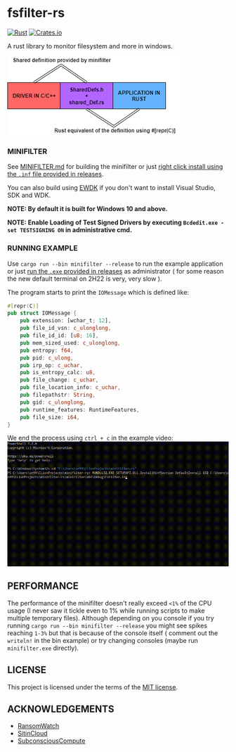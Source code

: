 # fsfilter-rs

[![Rust](https://github.com/SubconsciousCompute/fsfilter-rs/actions/workflows/rust.yml/badge.svg)](https://github.com/SubconsciousCompute/fsfilter-rs/actions/workflows/rust.yml)
[![Crates.io](https://img.shields.io/crates/v/fsfilter-rs?style=flat-square)](https://crates.io/crates/fsfilter-rs)

A rust library to monitor filesystem and more in windows.

![shared_def](readme_resources/shared_def.png)

### MINIFILTER

See [MINIFILTER.md](MINIFILTER.md) for building the minifilter or just [right click install using the `.inf` file
provided in releases](https://github.com/SubconsciousCompute/fsfilter-rs/releases/latest/download/snFilter.zip).

You can also build using [EWDK](EWDKbuild.md) if you don't want to install Visual Studio, SDK and WDK.

**NOTE: By default it is built for Windows 10 and above.**

**NOTE: Enable Loading of Test Signed Drivers by executing `Bcdedit.exe -set TESTSIGNING ON` in administrative cmd.**

### RUNNING EXAMPLE

Use `cargo run --bin minifilter --release` to run the example application or just [run the `.exe` provided in
releases](https://github.com/SubconsciousCompute/fsfilter-rs/releases/latest/download/minifilter.exe) as administrator (
for some reason the new default terminal on 2H22 is very, very slow
).

The program starts to print the `IOMessage` which is defined like:

```rust
#[repr(C)]
pub struct IOMessage {
    pub extension: [wchar_t; 12],
    pub file_id_vsn: c_ulonglong,
    pub file_id_id: [u8; 16],
    pub mem_sized_used: c_ulonglong,
    pub entropy: f64,
    pub pid: c_ulong,
    pub irp_op: c_uchar,
    pub is_entropy_calc: u8,
    pub file_change: c_uchar,
    pub file_location_info: c_uchar,
    pub filepathstr: String,
    pub gid: c_ulonglong,
    pub runtime_features: RuntimeFeatures,
    pub file_size: i64,
}
```

We end the process using `ctrl + c` in the example video:
![video](readme_resources/example.gif)

## PERFORMANCE

The performance of the minifilter doesn't really exceed `<1%` of the CPU usage (I never saw it tickle even to 1% while
running scripts to make multiple temporary files). Although depending on you console if you try running
`cargo run --bin minifilter --release` you might see spikes reaching `1-3%` but that is because of the console itself (
comment out the `writeln!` in the bin example) or try changing consoles (maybe run `minifilter.exe` directly).

## LICENSE

This project is licensed under the terms of the [MIT license](LICENSE.md).

## ACKNOWLEDGEMENTS

- [RansomWatch](https://github.com/RafWu/RansomWatch)
- [SitinCloud](https://github.com/SitinCloud)
- [SubconsciousCompute](https://github.com/SubconsciousCompute)
